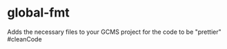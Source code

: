 # global-fmt
Adds the necessary files to your GCMS project for the code to be "prettier" #cleanCode
